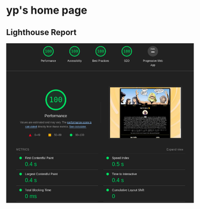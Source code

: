 # yp's home page

## Lighthouse Report
![Lighthouse Report](https://raw.githubusercontent.com/yplog/yphp/main/public/images/Lighthouse_Report_2021-11-17%2008-37-09.png)
